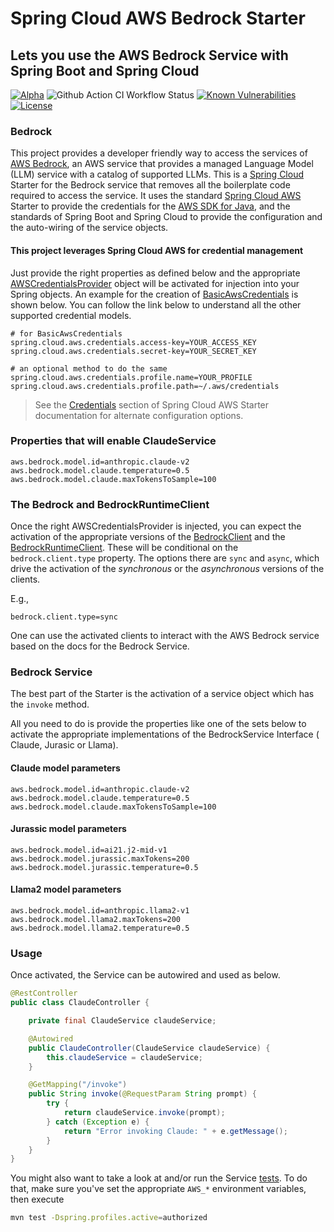 # Spring Cloud AWS Bedrock Starter
## Lets you use the AWS Bedrock Service with Spring Boot and Spring Cloud

[![Alpha](https://img.shields.io/badge/Release-Alpha-darkred)](https://img.shields.io/badge/Release-Alpha-darkred) ![Github Action CI Workflow Status](https://github.com/clue2solve/aws-bedrock-springtboot-starter/actions/workflows/ci.yml/badge.svg) [![Known Vulnerabilities](https://snyk.io/test/github/clue2solve/aws-bedrock-springtboot-starter/badge.svg?style=plastic)](https://snyk.io/test/github/clue2solve/aws-bedrock-springtboot-starter) [![License](https://img.shields.io/badge/License-Apache%202.0-blue.svg)](https://opensource.org/licenses/Apache-2.0)

### Bedrock 
This project provides a developer friendly way to access the services of [AWS Bedrock](https://aws.amazon.com/bedrock/), an AWS service that provides a managed Language Model (LLM) service with a catalog of supported LLMs.
This is a [Spring Cloud](https://spring.io/projects/spring-cloud) Starter for the Bedrock service that removes all the boilerplate code required to access the service. It uses the standard [Spring Cloud AWS](https://docs.awspring.io/spring-cloud-aws/docs/3.0.3/reference/html/index.html) Starter to provide the credentials for the [AWS SDK for Java](https://aws.amazon.com/sdk-for-java/), and the standards of Spring Boot and Spring Cloud to provide the configuration and the auto-wiring of the service objects.

#### This project leverages Spring Cloud AWS for credential management 

Just provide the right properties as defined below and the appropriate [AWSCredentialsProvider](https://docs.aws.amazon.com/AWSJavaSDK/latest/javadoc/com/amazonaws/auth/AWSCredentialsProvider.html) object will be activated for injection into your Spring objects. An example for the creation of [BasicAwsCredentials](https://docs.aws.amazon.com/AWSJavaSDK/latest/javadoc/com/amazonaws/auth/BasicAWSCredentials.html) is shown below. You can follow the link below to understand all the other supported credential models. 

```properties
# for BasicAwsCredentials
spring.cloud.aws.credentials.access-key=YOUR_ACCESS_KEY
spring.cloud.aws.credentials.secret-key=YOUR_SECRET_KEY

# an optional method to do the same
spring.cloud.aws.credentials.profile.name=YOUR_PROFILE
spring.cloud.aws.credentials.profile.path=~/.aws/credentials
```
> See the [Credentials](https://docs.awspring.io/spring-cloud-aws/docs/3.0.3/reference/html/index.html#credentials) section of Spring Cloud AWS Starter documentation for alternate configuration options.

### Properties that will enable ClaudeService

```properties
aws.bedrock.model.id=anthropic.claude-v2
aws.bedrock.model.claude.temperature=0.5
aws.bedrock.model.claude.maxTokensToSample=100
```

### The Bedrock and BedrockRuntimeClient

Once the right AWSCredentialsProvider is injected, you can expect the activation of the appropriate versions of the [BedrockClient](https://sdk.amazonaws.com/java/api/latest/software/amazon/awssdk/services/bedrock/BedrockClient.html) and the [BedrockRuntimeClient](https://sdk.amazonaws.com/java/api/latest/software/amazon/awssdk/services/bedrockruntime/BedrockRuntimeClient.html). These will be conditional on the `bedrock.client.type` property. The options there are `sync` and `async`, which drive the activation of the _synchronous_ or the _asynchronous_ versions of the clients. 

E.g.,

```property
bedrock.client.type=sync
```

One can use the activated clients to interact with the AWS Bedrock service based on the docs for the Bedrock Service. 

### Bedrock Service

The best part of the Starter is the activation of a service object which has the `invoke` method.

All you need to do is provide the properties like one of the sets below to activate the appropriate implementations of the BedrockService Interface ( Claude, Jurasic or Llama).

#### Claude model parameters

```properties
aws.bedrock.model.id=anthropic.claude-v2
aws.bedrock.model.claude.temperature=0.5
aws.bedrock.model.claude.maxTokensToSample=100
```

#### Jurassic model parameters

```properties 
aws.bedrock.model.id=ai21.j2-mid-v1
aws.bedrock.model.jurassic.maxTokens=200
aws.bedrock.model.jurassic.temperature=0.5
```

#### Llama2 model parameters

```properties
aws.bedrock.model.id=anthropic.llama2-v1
aws.bedrock.model.llama2.maxTokens=200
aws.bedrock.model.llama2.temperature=0.5
```

### Usage

Once activated, the Service can be autowired and used as below.

```java
@RestController
public class ClaudeController {

    private final ClaudeService claudeService;

    @Autowired
    public ClaudeController(ClaudeService claudeService) {
        this.claudeService = claudeService;
    }

    @GetMapping("/invoke")
    public String invoke(@RequestParam String prompt) {
        try {
            return claudeService.invoke(prompt);
        } catch (Exception e) {
            return "Error invoking Claude: " + e.getMessage();
        }
    }
}
```

You might also want to take a look at and/or run the Service [tests](src/test/java/io/clue2solve/aws/bedrock/springboot/starter/service/impl).  To do that, make sure you've set the appropriate `AWS_*` environment variables, then execute

```bash
mvn test -Dspring.profiles.active=authorized
```